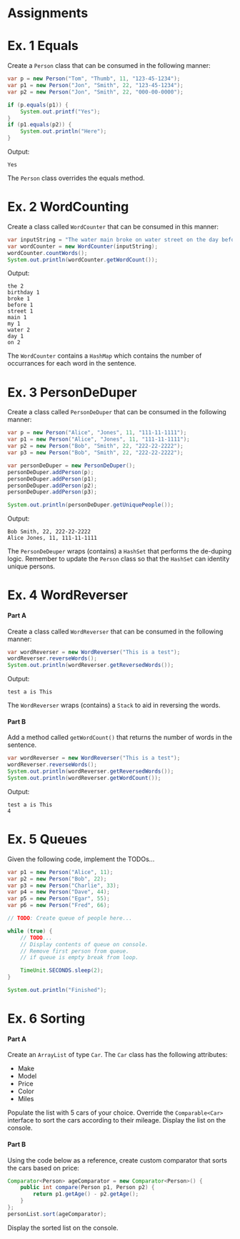 # Assignments

# Ex. 1 Equals

Create a `Person` class that can be consumed in the following manner:

```java
var p = new Person("Tom", "Thumb", 11, "123-45-1234");
var p1 = new Person("Jon", "Smith", 22, "123-45-1234");
var p2 = new Person("Jon", "Smith", 22, "000-00-0000");

if (p.equals(p1)) {
    System.out.printf("Yes");
}
if (p1.equals(p2)) {
    System.out.println("Here");
}
```

Output:
```
Yes
```

The `Person` class overrides the equals method.

# Ex. 2 WordCounting

Create a class called `WordCounter` that can be consumed in this manner:

```java
var inputString = "The water main broke on water street on the day before my birthday";
var wordCounter = new WordCounter(inputString);
wordCounter.countWords();
System.out.println(wordCounter.getWordCount());
```

Output:
```
the 2
birthday 1
broke 1
before 1
street 1
main 1
my 1
water 2
day 1
on 2
```

The `WordCounter` contains a `HashMap` which contains the number of occurrances for each word in the sentence.

# Ex. 3 PersonDeDuper
Create a class called `PersonDeDuper` that can be consumed in the following manner:

```java
var p = new Person("Alice", "Jones", 11, "111-11-1111");
var p1 = new Person("Alice", "Jones", 11, "111-11-1111");
var p2 = new Person("Bob", "Smith", 22, "222-22-2222");
var p3 = new Person("Bob", "Smith", 22, "222-22-2222");

var personDeDuper = new PersonDeDuper();
personDeDuper.addPerson(p);
personDeDuper.addPerson(p1);
personDeDuper.addPerson(p2);
personDeDuper.addPerson(p3);

System.out.println(personDeDuper.getUniquePeople());
```

Output:
```
Bob Smith, 22, 222-22-2222
Alice Jones, 11, 111-11-1111
```

The `PersonDeDeuper` wraps (contains) a `HashSet` that performs the de-duping logic. Remember to update the `Person` class
so that the `HashSet` can identity unique persons.

# Ex. 4 WordReverser

#### Part A

Create a class called `WordReverser` that can be consumed in the following manner:

```java
var wordReverser = new WordReverser("This is a test");
wordReverser.reverseWords();
System.out.println(wordReverser.getReversedWords());
```

Output:
```
test a is This 
```

The `WordReverser` wraps (contains) a `Stack` to aid in reversing the words.

#### Part B

Add a method called `getWordCount()` that returns the number of words in the sentence.
```java
var wordReverser = new WordReverser("This is a test");
wordReverser.reverseWords();
System.out.println(wordReverser.getReversedWords());
System.out.println(wordReverser.getWordCount());
```

Output:
```
test a is This 
4
```

# Ex. 5 Queues
Given the following code, implement the TODOs...

```java
var p1 = new Person("Alice", 11);
var p2 = new Person("Bob", 22);
var p3 = new Person("Charlie", 33);
var p4 = new Person("Dave", 44);
var p5 = new Person("Egar", 55);
var p6 = new Person("Fred", 66);

// TODO: Create queue of people here...

while (true) {
    // TODO...
    // Display contents of queue on console.
    // Remove first person from queue.
    // if queue is empty break from loop.

    TimeUnit.SECONDS.sleep(2);
}

System.out.println("Finished");
```

# Ex. 6  Sorting

#### Part A

Create an `ArrayList` of type `Car`.  The `Car` class has the following attributes:

- Make
- Model
- Price
- Color
- Miles

Populate the list with 5 cars of your choice. Override the `Comparable<Car>` interface to sort the cars according to their mileage.  Display the list on the console.

#### Part B

Using the code below as a reference, create custom comparator that sorts the cars based on price:

```java
Comparator<Person> ageComparator = new Comparator<Person>() {
    public int compare(Person p1, Person p2) {
        return p1.getAge() - p2.getAge();
    }
};
personList.sort(ageComparator);
```

Display the sorted list on the console.
